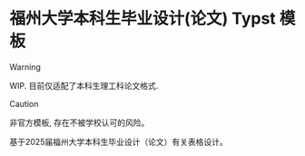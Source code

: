 # 福州大学本科生毕业设计(论文) Typst 模板

>[!WARNING]
> WIP. 目前仅适配了本科生理工科论文格式.

>[!caution]
> 非官方模板, 存在不被学校认可的风险。

基于2025届福州大学本科生毕业设计（论文）有关表格设计。